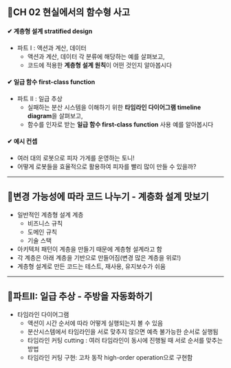 ## 🚩CH 02 현실에서의 함수형 사고

#### ✔ 계층형 설계 stratified design   

* 파트 I : 액션과 계산, 데이터
    - 액션과 계산, 데이터 각 분류에 해당하는 예를 살펴보고,
    - 코드에 적용한 **계층형 설계 원칙**이 어떤 것인지 알아봅시다

#### ✔ 일급 함수 first-class function   

* 파트 II : 일급 추상
    - 실패하는 분산 시스템을 이해하기 위한 **타임라인 다이어그램 timeline diagram**을 살펴보고,
    - 함수를 인자로 받는 **일급 함수 first-class function** 사용 예를 알아봅시다

#### ✔ 예시 컨셉

- 여러 대의 로봇으로 피자 가게를 운영하는 토니!
- 어떻게 로봇들을 효율적으로 활용하여 피자를 빨리 많이 만들 수 있을까?
   
---   
   
## 👀변경 가능성에 따라 코드 나누기 - 계층화 설계 맛보기

- 일반적인 계층형 설계 계층
    - 비즈니스 규칙
    - 도메인 규칙
    - 기술 스택
- 아키텍처 패턴이 계층을 만들기 때문에 계층형 설계라고 함
- 각 계층은 아래 계층을 기반으로 만들어짐(변경 많은 계층을 위로!)
- 계층형 설계로 만든 코드는 테스트, 재사용, 유지보수가 쉬움

---

## 👀파트II: 일급 추상 - 주방을 자동화하기

- 타임라인 다이어그램
    - 액션이 시간 순서에 따라 어떻게 실행되는지 볼 수 있음
    - 분산시스템에서 타임라인을 서로 맞추지 않으면 예측 불가능한 순서로 실행됨
    - 타임라인 커팅 cutting : 여러 타임라인이 동시에 진행될 때 서로 순서를 맞추는 방법
    - 타임라인 커팅 구현: 고차 동작 high-order operation으로 구현함

